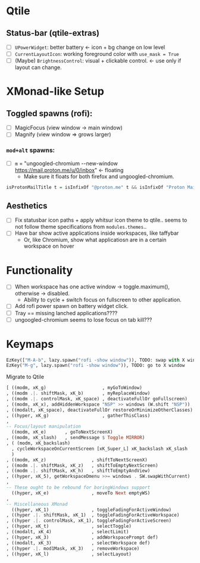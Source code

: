 # Qtile
## Status-bar (qtile-extras)
- [ ] `UPowerWidget`: better battery <- icon + bg change on low level
- [ ] `CurrentLayoutIcon`: working foreground color with `use_mask = True`
- [ ] (Maybe) `BrightnessControl`: visual + clickable control. <- use only if
      layout can change.

# XMonad-like Setup
## Toggled spawns (rofi):
- [ ] MagicFocus (view window -> main window)
- [ ] Magnify (view window => grows larger)

### `mod+alt` spawns:
- [ ] `m` = "ungoogled-chromium --new-window https://mail.proton.me/u/0/inbox" <- floating
    - Make sure it floats for both firefox and ungoogled-chromium.

```haskell
isProtonMailTitle t = isInfixOf "@proton.me" t && isInfixOf "Proton Mail" t
```

## Aesthetics
- [ ] Fix statusbar icon paths + apply whitsur icon theme to qtile.. seems to
      not follow theme specifications from `modules.themes`.. 
- [ ] Have bar show active applications inside workspaces, like taffybar
    - Or, like Chromium, show what applicatiosn are in a certain workspace on
    hover

# Functionality
- [ ] When workspace has one active window -> toggle.maximum(), otherwise -> disabled.
    - Ability to cycle + switch focus on fullscreen to other application.
- [ ] Add rofi power spawn on battery widget click.
- [ ] Tray == missing lanched applications????
- [ ] ungoogled-chromium seems to lose focus on tab kill???

# Keymaps
```python
EzKey(["M-A-b", lazy.spawn("rofi -show window")), TODO: swap with X window
EzKey("M-g", lazy.spawn("rofi -show window")), TODO: go to X window
```

Migrate to Qtile
```haskell
[ ((modm, xK_g)                     , myGoToWindow)
, ((modm .|. shiftMask, xK_b)       , myReplaceWindow)
, ((modm .|. controlMask, xK_space) , deactivateFullOr goFullscreen)
, ((modm, xK_x), addHiddenWorkspace "NSP" >> windows (W.shift "NSP"))
, ((modalt, xK_space), deactivateFullOr restoreOrMinimizeOtherClasses)
, ((hyper, xK_g)                    , gatherThisClass)
,
-- Focus/layout manipulation
  ((modm, xK_e)       , goToNextScreenX)
, ((modm, xK_slash)   , sendMessage $ Toggle MIRROR)
, ( (modm, xK_backslash)
  , cycleWorkspaceOnCurrentScreen [xK_Super_L] xK_backslash xK_slash
  )
, ((modm, xK_z)                 , shiftToNextScreenX)
, ((modm .|. shiftMask, xK_z)   , shiftToEmptyNextScreen)
, ((modm .|. shiftMask, xK_h)   , shiftToEmptyAndView)
, ((hyper, xK_5), getWorkspaceDmenu >>= windows . SW.swapWithCurrent)
,
-- These ought to be rebound for boringWindows support
  ((hyper, xK_e)                , moveTo Next emptyWS)
,
-- Miscellaneous XMonad
  ((hyper, xK_1)                , toggleFadingForActiveWindow)
, ((hyper .|. shiftMask, xK_1)  , toggleFadingForActiveWorkspace)
, ((hyper .|. controlMask, xK_1), toggleFadingForActiveScreen)
, ((hyper, xK_t)                , selectToggle)
, ((modalt, xK_4)               , selectLimit)
, ((hyper, xK_3)                , addWorkspacePrompt def)
, ((modalt, xK_3)               , selectWorkspace def)
, ((hyper .|. mod1Mask, xK_3)   , removeWorkspace)
, ((hyper, xK_l)                , selectLayout)
```
